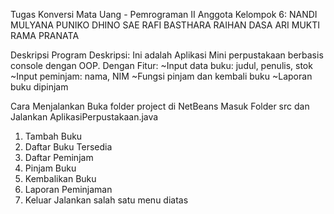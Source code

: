Tugas Konversi Mata Uang - Pemrograman II
Anggota Kelompok 6:
NANDI MULYANA
PUNIKO DHINO SAE
RAFI BASTHARA
RAIHAN DASA ARI MUKTI
RAMA PRANATA


Deskripsi Program
Deskripsi:
Ini adalah Aplikasi Mini perpustakaan berbasis console dengan OOP.
Dengan Fitur:
~Input data buku: judul, penulis, stok
~Input peminjam: nama, NIM
~Fungsi pinjam dan kembali buku
~Laporan buku dipinjam


Cara Menjalankan
Buka folder project di NetBeans
Masuk Folder src dan Jalankan AplikasiPerpustakaan.java
1. Tambah Buku
2. Daftar Buku Tersedia
3. Daftar Peminjam
4. Pinjam Buku
5. Kembalikan Buku
6. Laporan Peminjaman
0. Keluar
Jalankan salah satu menu diatas
